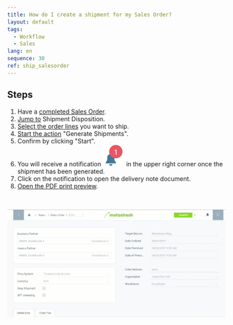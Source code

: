 ```yaml
---
title: How do I create a shipment for my Sales Order?
layout: default
tags:
  - Workflow
  - Sales
lang: en
sequence: 30
ref: ship_salesorder
---
```


## Steps

1. Have a [completed Sales Order](SalesOrder_recording).
1. [Jump to](JumptoviaSidebar) Shipment Disposition.
1. [Select the order lines](RecordSelection) you want to ship.
1. [Start the action](StartAction) "Generate Shipments".
1. Confirm by clicking "Start".
1. You will receive a notification ![](assets/NotificationBell_WebUI.png) in the upper right corner once the shipment has been generated.
1. Click on the notification to open the delivery note document.
1. [Open the PDF print preview](PrintPreview).
<br>

![](assets/order_shipment.gif)

